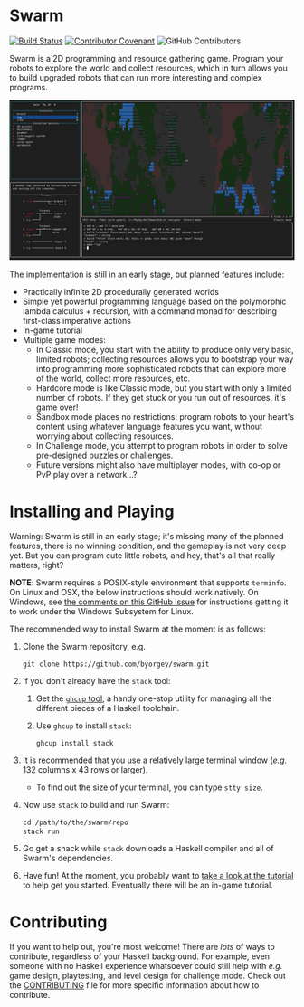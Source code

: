 Swarm
=====

[![Build Status](https://github.com/byorgey/swarm/actions/workflows/haskell-ci.yml/badge.svg)](https://github.com/byorgey/swarm/actions)
[![Contributor Covenant](https://img.shields.io/badge/Contributor%20Covenant-v2.0%20adopted-ff69b4.svg)](CODE_OF_CONDUCT.md)
![GitHub Contributors](https://contrib.rocks/image?repo=byorgey/swarm)

Swarm is a 2D programming and resource gathering game. Program your
robots to explore the world and collect resources, which in turn
allows you to build upgraded robots that can run more interesting and
complex programs.

![](images/log.png)

The implementation is still in an early stage, but planned features
include:

* Practically infinite 2D procedurally generated worlds
* Simple yet powerful programming language based on the polymorphic
  lambda calculus + recursion, with a command monad for describing
  first-class imperative actions
* In-game tutorial
* Multiple game modes:
    - In Classic mode, you start with the ability to produce only very
      basic, limited robots; collecting resources allows you to
      bootstrap your way into programming more sophisticated robots
      that can explore more of the world, collect more resources, etc.
    - Hardcore mode is like Classic mode, but you start with only a
      limited number of robots.  If they get stuck or you run out of
      resources, it's game over!
    - Sandbox mode places no restrictions: program robots to your
      heart's content using whatever language features you want,
      without worrying about collecting resources.
    - In Challenge mode, you attempt to program robots in order to
      solve pre-designed puzzles or challenges.
    - Future versions might also have multiplayer modes, with co-op or
      PvP play over a network...?

Installing and Playing
======================

Warning: Swarm is still in an early stage; it's missing many of the
planned features, there is no winning condition, and the gameplay is
not very deep yet.  But you can program cute little robots, and hey,
that's all that really matters, right?

**NOTE**: Swarm requires a POSIX-style environment that supports
`terminfo`.  On Linux and OSX, the below instructions should work
natively.  On Windows, see [the comments on this GitHub
issue](https://github.com/byorgey/swarm/issues/53) for instructions
getting it to work under the Windows Subsystem for Linux.

The recommended way to install Swarm at the moment is as follows:

1. Clone the Swarm repository, e.g.

       git clone https://github.com/byorgey/swarm.git

1. If you don't already have the `stack` tool:
    1. Get the [`ghcup` tool](https://www.haskell.org/ghcup/), a handy
       one-stop utility for managing all the different pieces of a
       Haskell toolchain.
    1. Use `ghcup` to install `stack`:

           ghcup install stack

1. It is recommended that you use a relatively large terminal window (*e.g.*
   132 columns x 43 rows or larger).
    * To find out the size of your terminal, you can type `stty size`.

1. Now use `stack` to build and run Swarm:

       cd /path/to/the/swarm/repo
       stack run

1. Go get a snack while `stack` downloads a Haskell compiler and
   all of Swarm's dependencies.
1. Have fun! At the moment, you probably want to [take a look at the
   tutorial](TUTORIAL.md) to help get you started.  Eventually there
   will be an in-game tutorial.

Contributing
============

If you want to help out, you're most welcome!  There are *lots* of
ways to contribute, regardless of your Haskell background.  For
example, even someone with no Haskell experience whatsoever could
still help with *e.g.* game design, playtesting, and level design for
challenge mode.  Check out the [CONTRIBUTING](CONTRIBUTING.md) file
for more specific information about how to contribute.
